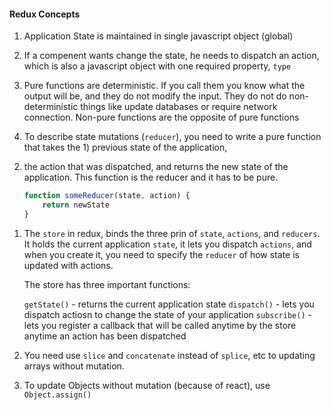 #### Redux Concepts

1. Application State is maintained in single javascript object (global)

1. If a compenent wants change the state, he needs to dispatch an action, which is 
also a javascript object with one required property, `type`

1. Pure functions are deterministic. If you call them you know what the output will be, and they do 
not modify the input. They do not do non-deterministic things like update databases or require network connection.
Non-pure functions are the opposite of pure functions

1. To describe state mutations (`reducer`), you need to write a pure function that takes the 1) previous state of the application, 
2) the action that was dispatched, and returns the new state of the application. This function is the reducer and it has to
be pure.

    ```javascript
    function someReducer(state, action) {
        return newState
    }
    ```

1. The `store` in redux, binds the three prin of `state`, `actions`, and `reducers`. It holds the current
application `state`, it lets you dispatch `actions`, and when you create it, you need to specify the `reducer` of how state 
is updated with actions.

    The store has three important functions:
    
    `getState()` - returns the current application state
    `dispatch()` - lets you dispatch actiosn to change the state of your application
    `subscribe()` - lets you register a callback that will be called anytime by the store anytime an action has been
    dispatched
    
1. You need use `slice` and `concatenate` instead of `splice`, etc to updating arrays without mutation.

1. To update Objects without mutation (because of react), use `Object.assign()`